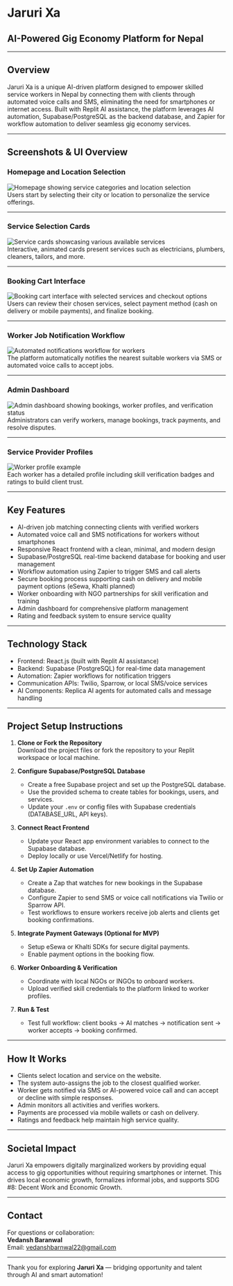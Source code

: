 # Jaruri Xa

## AI-Powered Gig Economy Platform for Nepal

---

## Overview  
Jaruri Xa is a unique AI-driven platform designed to empower skilled service workers in Nepal by connecting them with clients through automated voice calls and SMS, eliminating the need for smartphones or internet access. Built with Replit AI assistance, the platform leverages AI automation, Supabase/PostgreSQL as the backend database, and Zapier for workflow automation to deliver seamless gig economy services.

---

## Screenshots & UI Overview

### Homepage and Location Selection  
![Homepage showing service categories and location selection](https://github.com/user-attachments/assets/891da020-ad7f-4ac9-9996-c36367180bb9)  
Users start by selecting their city or location to personalize the service offerings.

---

### Service Selection Cards  
![Service cards showcasing various available services](https://github.com/user-attachments/assets/9c9d0ec1-b4ca-48ad-a848-a1b39c287d75)  
Interactive, animated cards present services such as electricians, plumbers, cleaners, tailors, and more.

---

### Booking Cart Interface  
![Booking cart interface with selected services and checkout options](https://github.com/user-attachments/assets/ee8e27a4-1bb9-4894-a0ae-43cd71e14128)  
Users can review their chosen services, select payment method (cash on delivery or mobile payments), and finalize booking.

---

### Worker Job Notification Workflow  
![Automated notifications workflow for workers](https://github.com/user-attachments/assets/4c8b193c-c5b9-4f70-a6d2-9082cdad3284)  
The platform automatically notifies the nearest suitable workers via SMS or automated voice calls to accept jobs.

---

### Admin Dashboard  
![Admin dashboard showing bookings, worker profiles, and verification status](https://github.com/user-attachments/assets/f73bb6a6-15f0-4382-aa71-86c22ac7768e)  
Administrators can verify workers, manage bookings, track payments, and resolve disputes.

---

### Service Provider Profiles  
![Worker profile example](https://github.com/user-attachments/assets/b4706af1-32a4-4536-8a2e-e702186ddc93)  
Each worker has a detailed profile including skill verification badges and ratings to build client trust.

---

## Key Features  
- AI-driven job matching connecting clients with verified workers  
- Automated voice call and SMS notifications for workers without smartphones  
- Responsive React frontend with a clean, minimal, and modern design  
- Supabase/PostgreSQL real-time backend database for booking and user management  
- Workflow automation using Zapier to trigger SMS and call alerts  
- Secure booking process supporting cash on delivery and mobile payment options (eSewa, Khalti planned)  
- Worker onboarding with NGO partnerships for skill verification and training  
- Admin dashboard for comprehensive platform management  
- Rating and feedback system to ensure service quality  

---

## Technology Stack  
- Frontend: React.js (built with Replit AI assistance)  
- Backend: Supabase (PostgreSQL) for real-time data management  
- Automation: Zapier workflows for notification triggers  
- Communication APIs: Twilio, Sparrow, or local SMS/voice services  
- AI Components: Replica AI agents for automated calls and message handling  

---

## Project Setup Instructions

1. **Clone or Fork the Repository**  
   Download the project files or fork the repository to your Replit workspace or local machine.

2. **Configure Supabase/PostgreSQL Database**  
   - Create a free Supabase project and set up the PostgreSQL database.  
   - Use the provided schema to create tables for bookings, users, and services.  
   - Update your `.env` or config files with Supabase credentials (DATABASE_URL, API keys).

3. **Connect React Frontend**  
   - Update your React app environment variables to connect to the Supabase database.  
   - Deploy locally or use Vercel/Netlify for hosting.

4. **Set Up Zapier Automation**  
   - Create a Zap that watches for new bookings in the Supabase database.  
   - Configure Zapier to send SMS or voice call notifications via Twilio or Sparrow API.  
   - Test workflows to ensure workers receive job alerts and clients get booking confirmations.

5. **Integrate Payment Gateways (Optional for MVP)**  
   - Setup eSewa or Khalti SDKs for secure digital payments.  
   - Enable payment options in the booking flow.

6. **Worker Onboarding & Verification**  
   - Coordinate with local NGOs or INGOs to onboard workers.  
   - Upload verified skill credentials to the platform linked to worker profiles.

7. **Run & Test**  
   - Test full workflow: client books → AI matches → notification sent → worker accepts → booking confirmed.

---

## How It Works  
- Clients select location and service on the website.  
- The system auto-assigns the job to the closest qualified worker.  
- Worker gets notified via SMS or AI-powered voice call and can accept or decline with simple responses.  
- Admin monitors all activities and verifies workers.  
- Payments are processed via mobile wallets or cash on delivery.  
- Ratings and feedback help maintain high service quality.

---

## Societal Impact  
Jaruri Xa empowers digitally marginalized workers by providing equal access to gig opportunities without requiring smartphones or internet. This drives local economic growth, formalizes informal jobs, and supports SDG #8: Decent Work and Economic Growth.

---

## Contact  
For questions or collaboration:  
**Vedansh Baranwal**  
Email: vedanshbarnwal22@gmail.com

---

Thank you for exploring **Jaruri Xa** — bridging opportunity and talent through AI and smart automation!

